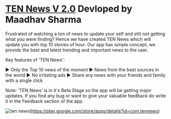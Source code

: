# [TEN News V 2.0](https://play.google.com/store/apps/details?id=com.tennews) Devloped by Maadhav Sharma

Frustrated of watching a ton of news to update your self and still not getting what you were finding? Hence we have created TEN News which will update you with top 10 stories of hour. Our app has simple concept, we provide the best and latest trending and important news to the user.

Key features of 'TEN News':

► Only the Top 10 news of the moment
► News from the best sources in the world
► No irritating ads
► Share any news with your friends and family with a single click


Note: 'TEN News' is in it's Beta Stage so the app will be getting major updates.
If you find any bug or want to give your valuable feedback do write it in the Feedback section of the app.

![ten news](https://cdn.dribbble.com/users/4215982/screenshots/7400514/media/e60a04b83003168ee5a04884f76efcca.png)(https://play.google.com/store/apps/details?id=com.tennews)


